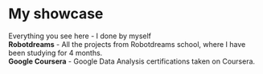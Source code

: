 # My showcase  
Everything you see here - I done by myself  
**Robotdreams** - All the projects from Robotdreams school, where I have been studying for 4 months.  
**Google Coursera** - Google Data Analysis certifications taken on Coursera.
